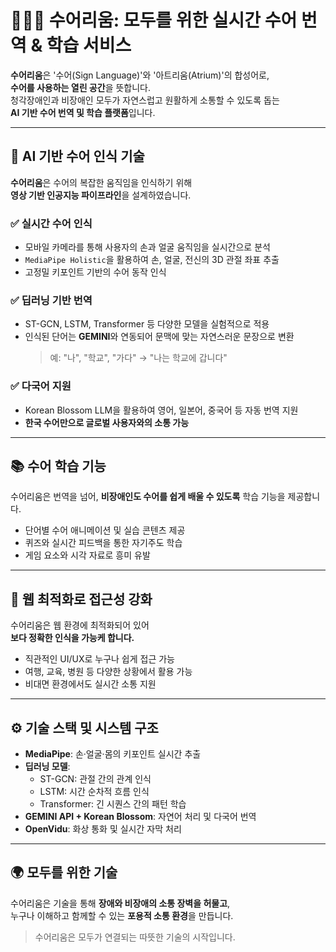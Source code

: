 # 🧏🏻‍♀️ 수어리움: 모두를 위한 실시간 수어 번역 & 학습 서비스

**수어리움**은 '수어(Sign Language)'와 '아트리움(Atrium)'의 합성어로,  
**수어를 사용하는 열린 공간**을 뜻합니다.  
청각장애인과 비장애인 모두가 자연스럽고 원활하게 소통할 수 있도록 돕는  
**AI 기반 수어 번역 및 학습 플랫폼**입니다.

---

## 🧠 AI 기반 수어 인식 기술

**수어리움**은 수어의 복잡한 움직임을 인식하기 위해  
**영상 기반 인공지능 파이프라인**을 설계하였습니다.

### ✅ 실시간 수어 인식
- 모바일 카메라를 통해 사용자의 손과 얼굴 움직임을 실시간으로 분석
- `MediaPipe Holistic`을 활용하여 손, 얼굴, 전신의 3D 관절 좌표 추출
- 고정밀 키포인트 기반의 수어 동작 인식

### ✅ 딥러닝 기반 번역
- ST-GCN, LSTM, Transformer 등 다양한 모델을 실험적으로 적용
- 인식된 단어는 **GEMINI**와 연동되어 문맥에 맞는 자연스러운 문장으로 변환  
  > 예: "나", "학교", "가다" → "나는 학교에 갑니다"

### ✅ 다국어 지원
- Korean Blossom LLM을 활용하여 영어, 일본어, 중국어 등 자동 번역 지원
- **한국 수어만으로 글로벌 사용자와의 소통 가능**

---

## 📚 수어 학습 기능

수어리움은 번역을 넘어, **비장애인도 수어를 쉽게 배울 수 있도록** 학습 기능을 제공합니다.

- 단어별 수어 애니메이션 및 실습 콘텐츠 제공  
- 퀴즈와 실시간 피드백을 통한 자기주도 학습  
- 게임 요소와 시각 자료로 흥미 유발

---

## 📱 웹 최적화로 접근성 강화

수어리움은 웹 환경에 최적화되어 있어  
**보다 정확한 인식을 가능케 합니다.**

- 직관적인 UI/UX로 누구나 쉽게 접근 가능  
- 여행, 교육, 병원 등 다양한 상황에서 활용 가능  
- 비대면 환경에서도 실시간 소통 지원

---

## ⚙️ 기술 스택 및 시스템 구조

- **MediaPipe**: 손·얼굴·몸의 키포인트 실시간 추출
- **딥러닝 모델**:  
  - ST-GCN: 관절 간의 관계 인식  
  - LSTM: 시간 순차적 흐름 인식  
  - Transformer: 긴 시퀀스 간의 패턴 학습
- **GEMINI API + Korean Blossom**: 자연어 처리 및 다국어 번역
- **OpenVidu**: 화상 통화 및 실시간 자막 처리

---

## 🌍 모두를 위한 기술

수어리움은 기술을 통해 **장애와 비장애의 소통 장벽을 허물고**,  
누구나 이해하고 함께할 수 있는 **포용적 소통 환경**을 만듭니다.

> 수어리움은 모두가 연결되는 따뜻한 기술의 시작입니다.
